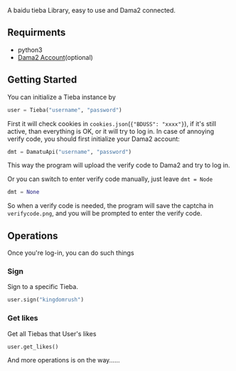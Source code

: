 A baidu tieba Library, easy to use and Dama2 connected.

## Requirments

- python3
- [Dama2 Account](http://dama2.com/)(optional)

## Getting Started

You can initialize a Tieba instance by

```python
user = Tieba("username", "password")
```

First it will check cookies in `cookies.json`(`{"BDUSS": "xxxx"}`), if it's still active, than everything is OK, or it will try to log in. In case of annoying verify code, you should first initialize your Dama2 account:

```Python
dmt = DamatuApi("username", "password")
```

This way the program will upload the verify code to Dama2 and try to log in.

Or you can switch to enter verify code manually, just leave `dmt = Node`

```Python
dmt = None
```

So when a verify code is needed, the program will save the captcha in `verifycode.png`, and you will be prompted to enter the verify code.

## Operations

Once you're log-in, you can do such things

### Sign

Sign to a specific Tieba.

```python
user.sign("kingdomrush")
```

### Get likes

Get all Tiebas that User's likes
```
user.get_likes()
```

And more operations is on the way……

